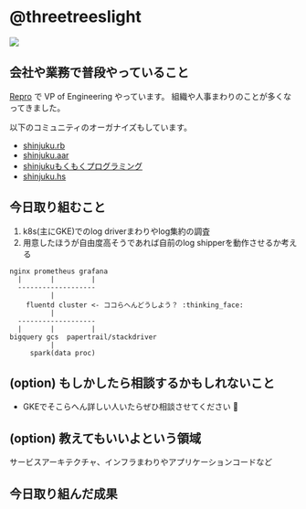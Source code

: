 # @threetreeslight

![](https://avatars3.githubusercontent.com/u/1057490?s=100&v=4)

## 会社や業務で普段やっていること

[Repro](https://repro.io) で VP of Engineering やっています。
組織や人事まわりのことが多くなってきました。

以下のコミュニティのオーガナイズもしています。

- [shinjuku.rb](https://shinjukurb.connpass.com/)
- [shinjuku.aar](https://shinjuku-aar.connpass.com/)
- [shinjukuもくもくプログラミング](https://shinjuku-mokumoku.connpass.com/)
- [shinjuku.hs](https://shinjukuhs.connpass.com/)

## 今日取り組むこと

1. k8s(主にGKE)でのlog driverまわりやlog集約の調査
1. 用意したほうが自由度高そうであれば自前のlog shipperを動作させるか考える

```text
nginx prometheus grafana
  |       |         |
  -------------------
          |
    fluentd cluster <- ココらへんどうしよう？ :thinking_face:
          |
  -------------------
  |       |         |
bigquery gcs  papertrail/stackdriver
          |
     spark(data proc)
```

## (option) もしかしたら相談するかもしれないこと

- GKEでそこらへん詳しい人いたらぜひ相談させてください :pray:

## (option) 教えてもいいよという領域

サービスアーキテクチャ、インフラまわりやアプリケーションコードなど

## 今日取り組んだ成果

